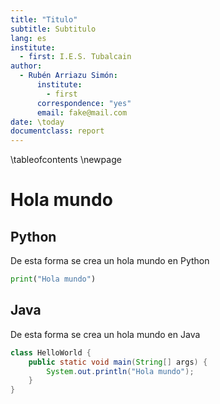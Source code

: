 ```yaml
---
title: "Titulo"
subtitle: Subtitulo
lang: es
institute:
  - first: I.E.S. Tubalcain
author:
  - Rubén Arriazu Simón:
      institute:
        - first
      correspondence: "yes"
      email: fake@mail.com
date: \today
documentclass: report
---
```


\tableofcontents
\newpage

# Hola mundo


## Python

De esta forma se crea un hola mundo en Python

```python
print("Hola mundo")
```

## Java

De esta forma se crea un hola mundo en Java

```java
class HelloWorld {
    public static void main(String[] args) {
        System.out.println("Hola mundo"); 
    }
}
```

